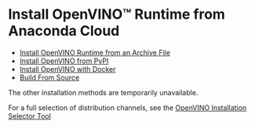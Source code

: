 # Install OpenVINO™ Runtime from Anaconda Cloud

* [Install OpenVINO Runtime from an Archive File](installing-openvino-from-archive-linux.md)
* [Install OpenVINO from PyPI](installing-openvino-pip.md)
* [Install OpenVINO with Docker](installing-openvino-docker-linux.md)
* [Build From Source](https://github.com/openvinotoolkit/openvino/wiki/BuildingCode)

The other installation methods are temporarily unavailable.

For a full selection of distribution channels, see the [OpenVINO Installation Selector Tool](https://www.intel.com/content/www/us/en/developer/tools/openvino-toolkit/download.html)